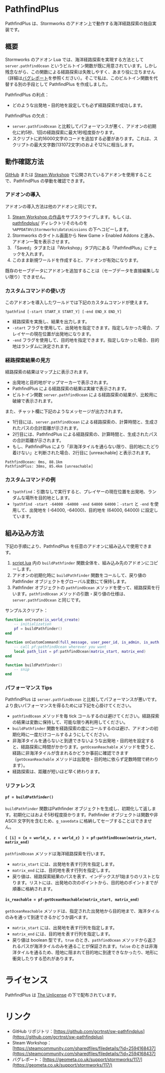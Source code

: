 # PathfindPlus
PathfindPlus は、Stormworks のアドオン上で動作する海洋経路探索の独自実装です。

## 概要
Stormworks のアドオン Lua では、海洋経路探索を実現する方法として `server.pathfindOcean` というビルトイン関数が既に用意されています。しかし残念ながら、この関数による経路探索は失敗しやすく、あまり役に立ちません（詳細は[バグレポート](https://geometa.co.uk/support/stormworks/117/)を参照ください）。そこで私は、このビルトイン関数を代替する別の手段として PathfindPlus を作成しました。

PathfindPlus の利点：
 - どのような出発地・目的地を設定しても必ず経路探索が成功します。

PathfindPlus の欠点：
 - `server.pathfindOcean` と比較してパフォーマンスが悪く、アドオンの初期化に約5秒、1回の経路探索に最大1秒程度掛かります。
 - スクリプトに約16000文字のコードを追加する必要があります。これは、スクリプトの最大文字数(131072文字)のおよそ12%に相当します。

## 動作確認方法
[GitHub](https://github.com/gcrtnst/sw-pathfindplus/tree/main/pathfindplus) または [Steam Workshop](https://steamcommunity.com/sharedfiles/filedetails/?id=2594168437) で公開されているアドオンを使用することで、PathfindPlus の挙動を確認できます。

### アドオンの導入
アドオンの導入方法は他のアドオンと同じです。
 1. [Steam Workshop の作品](https://steamcommunity.com/sharedfiles/filedetails/?id=2594168437)をサブスクライブします。もしくは、[pathfindplus/](https://github.com/gcrtnst/sw-pathfindplus/tree/main/pathfindplus) ディレクトリそのものを `%APPDATA%\Stormworks\data\missions` の下へコピーします。
 1. Stormworks のタイトル画面から New Game > Enabled Addons と進み、アドオン一覧を表示させます。
 1. 「Saved」タブまたは「Workshop」タブ内にある「PathfindPlus」にチェックを入れます。
 1. このまま新規ワールドを作成すると、アドオンが有効になります。

既存のセーブデータにアドオンを追加することは（セーブデータを直接編集しない限り）できません。

### カスタムコマンドの使い方
このアドオンを導入したワールドでは下記のカスタムコマンドが使えます。

```
?pathfind [-start START_X START_Y] [-end END_X END_Y]
```

 - 経路探索を実施し、結果を出力します。
 - `-start` フラグを使用して、出発地を指定できます。指定しなかった場合、プレイヤーの現在位置が出発地になります。
 - `-end` フラグを使用して、目的地を指定できます。指定しなかった場合、目的地はランダムに決定されます。

### 経路探索結果の見方
経路探索の結果はマップ上に表示されます。
 - 出発地と目的地がマップマーカーで表示されます。
 - PathfindPlus による経路探索の結果は実線で表示されます。
 - ビルトイン関数 `server.pathfindOcean` による経路探索の結果が、比較用に破線で表示されます。

また、チャット欄に下記のようなメッセージが出力されます。
 - 1行目には、`server.pathfindOcean` による経路探索の、計算時間と、生成されたパスの合計距離が示されます。
 - 2行目には、PathfindPlus による経路探索の、計算時間と、生成されたパスの合計距離が示されます。
 - もし、PathfindPlus により「非海洋タイルを通らない限り、目的地にたどり着けない」と判断された場合、2行目に [unreachable] と表示されます。
```
PathfindOcean: 0ms, 88.1km
PathfindPlus: 38ms, 85.4km [unreachable]
```

### カスタムコマンドの例
 - `?pathfind`：引数なしで実行すると、プレイヤーの現在位置を出発地、ランダムな場所を目的地とします。
 - `?pathfind -start -64000 -64000 -end 64000 64000`：`-start` と `-end` を使用して、出発地を (-64000, -64000)、目的地を (64000, 64000) に設定しています。

## 組み込み方法
下記の手順により、PathfindPlus を任意のアドオンに組み込んで使用できます。
 1. [script.lua](https://github.com/gcrtnst/sw-pathfindplus/blob/main/pathfindplus/script.lua) 内の `buildPathfinder` 関数全体を、組み込み先のアドオンにコピーします。
 1. アドオンの初期化時に `buildPathfinder` 関数をコールして、戻り値の Pathfinder オブジェクトをグローバル変数にて保持します。
 1. Pathfinder オブジェクトの `pathfindOcean` メソッドを使って、経路探索を行います。`pathfindOcean` メソッドの引数・戻り値の仕様は、`server.pathfindOcean` と同じです。

サンプルスクリプト：
```lua
function onCreate(is_world_create)
    -- initialization
    pf = buildPathfinder()
end

function onCustomCommand(full_message, user_peer_id, is_admin, is_auth, cmd, ...)
    -- call pf:pathfindOcean wherever you want
    local path_list = pf:pathfindOcean(matrix_start, matrix_end)
end

function buildPathfinder()
    -- snip
end
```

### パフォーマンス Tips
PathfindPlus は `server.pathfindOcean` と比較してパフォーマンスが悪いです。より良いパフォーマンスを得るためには下記を心掛けてください。
 - `pathfindOcean` メソッドを毎 tick コールするのは避けてください。経路探索の結果は変数に保持して、可能な限り再利用してください。
 - `buildPathfinder` 関数を経路探索の度にコールするのは避け、アドオンの初期化時に一度だけコールするようにしてください。
 - 非海洋タイルを通らないと到達できないような出発地・目的地を設定すると、経路探索に時間がかかります。`getOceanReachable` メソッドを使うと、経路に非海洋タイルが含まれるかどうか事前に確認できます（`getOceanReachable` メソッドは出発地・目的地に依らず定数時間で終わります）。
 - 経路探索は、距離が短いほど早く終わります。

### リファレンス
#### `pf = buildPathfinder()`
`buildPathfinder` 関数はPathfinder オブジェクトを生成し、初期化して返します。初期化にはおよそ5秒程度掛かります。Pathfinder オブジェクトは関数や非 ASCII 文字列を含むため、`g_savedata` に格納してセーブすることはできません。

#### `{ [i] = {x = world_x, z = world_z} } = pf:pathfindOcean(matrix_start, matrix_end)`
`pathfindOcean` メソッドは海洋経路探索を行います。
 - `matrix_start` には、出発地を表す行列を指定します。
 - `matrix_end` には、目的地を表す行列を指定します。
 - 戻り値は、経路探索結果のパスを表す、インデックスが1始まりのリストとなります。リストには、出発地の次のポイントから、目的地のポイントまでが順番に格納されます。

#### `is_reachable = pf:getOceanReachable(matrix_start, matrix_end)`
`getOceanReachable` メソッドは、指定された出発地から目的地まで、海洋タイルのみを通って到達できるかどうか調べます。
 - `matrix_start` には、出発地を表す行列を指定します。
 - `matrix_end` には、目的地を表す行列を指定します。
 - 戻り値は boolean 型です。`true` のとき、`pathfindOcean` メソッドから返されるパスが海洋タイルのみを通ることが保証されます。`false` のときは非海洋タイルを通るため、陸地に阻まれて目的地に到達できなかったり、地形に衝突したりする恐れがあります。

# ライセンス
PathfindPlus は [The Unlicense](https://github.com/gcrtnst/sw-pathfindplus/blob/main/LICENSE) の下で配布されています。

# リンク
 - GitHub リポジトリ：[https://github.com/gcrtnst/sw-pathfindplus](https://github.com/gcrtnst/sw-pathfindplus)
 - Steam Workshop：[https://steamcommunity.com/sharedfiles/filedetails/?id=2594168437](https://steamcommunity.com/sharedfiles/filedetails/?id=2594168437)
 - バグレポート：[https://geometa.co.uk/support/stormworks/117/](https://geometa.co.uk/support/stormworks/117/)

